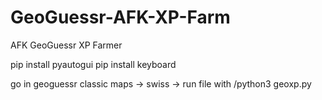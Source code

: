 # GeoGuessr-AFK-XP-Farm
AFK GeoGuessr XP Farmer 


pip install pyautogui
pip install keyboard

go in geoguessr classic maps -> swiss -> run file with /python3 geoxp.py


